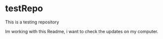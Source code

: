 testRepo
========

This is a testing repository

Im working with this Readme, i want to check the updates on my computer.
